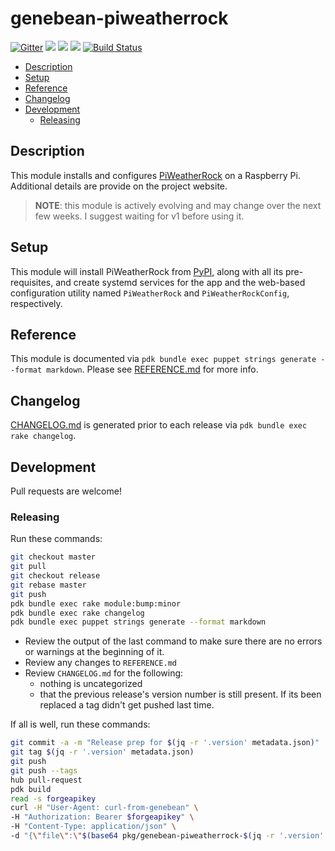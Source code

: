 # genebean-piweatherrock

[![Gitter](https://badges.gitter.im/PiWeatherRock/community.svg)](https://gitter.im/PiWeatherRock/community?utm_source=badge&utm_medium=badge&utm_campaign=pr-badge)
![](https://img.shields.io/puppetforge/pdk-version/genebean/piweatherrock.svg?style=popout)
![](https://img.shields.io/puppetforge/v/genebean/piweatherrock.svg?style=popout)
![](https://img.shields.io/puppetforge/dt/genebean/piweatherrock.svg?style=popout)
[![Build Status](https://travis-ci.com/genebean/genebean-piweatherrock.svg?branch=master)](https://travis-ci.com/genebean/genebean-piweatherrock)

- [Description](#description)
- [Setup](#setup)
- [Reference](#reference)
- [Changelog](#changelog)
- [Development](#development)
  - [Releasing](#releasing)

## Description

This module installs and configures [PiWeatherRock](https://piweatherrock.technicalissues.us) on a Raspberry Pi. Additional details are provide on the project website.

> **NOTE**: this module is actively evolving and may change over the next few weeks. I suggest waiting for v1 before using it.

## Setup

This module will install PiWeatherRock from [PyPI](https://pypi.org/project/piweatherrock/), along with all its pre-requisites, and create systemd services for the app and the web-based configuration utility named `PiWeatherRock` and `PiWeatherRockConfig`, respectively.

## Reference

This module is documented via `pdk bundle exec puppet strings generate --format markdown`. Please see [REFERENCE.md](REFERENCE.md) for more info.

## Changelog

[CHANGELOG.md](CHANGELOG.md) is generated prior to each release via `pdk bundle exec rake changelog`.

## Development

Pull requests are welcome!

### Releasing

Run these commands:

```bash
git checkout master
git pull
git checkout release
git rebase master
git push
pdk bundle exec rake module:bump:minor
pdk bundle exec rake changelog
pdk bundle exec puppet strings generate --format markdown
```

- Review the output of the last command to make sure there are no errors or warnings at the beginning of it.
- Review any changes to `REFERENCE.md`
- Review `CHANGELOG.md` for the following:
  - nothing is uncategorized
  - that the previous release's version number is still present.
    If its been replaced a tag didn't get pushed last time.

If all is well, run these commands:

```bash
git commit -a -m "Release prep for $(jq -r '.version' metadata.json)"
git tag $(jq -r '.version' metadata.json)
git push
git push --tags
hub pull-request
pdk build
read -s forgeapikey
curl -H "User-Agent: curl-from-genebean" \
-H "Authorization: Bearer $forgeapikey" \
-H "Content-Type: application/json" \
-d "{\"file\":\"$(base64 pkg/genebean-piweatherrock-$(jq -r '.version' metadata.json).tar.gz)\"}" https://forgeapi.puppet.com/v3/releases
```
